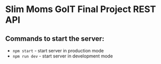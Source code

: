 # Slim Moms GoIT Final Project REST API

## Commands to start the server:

- `npm start` - start server in production mode
- `npm run dev` - start server in development mode
